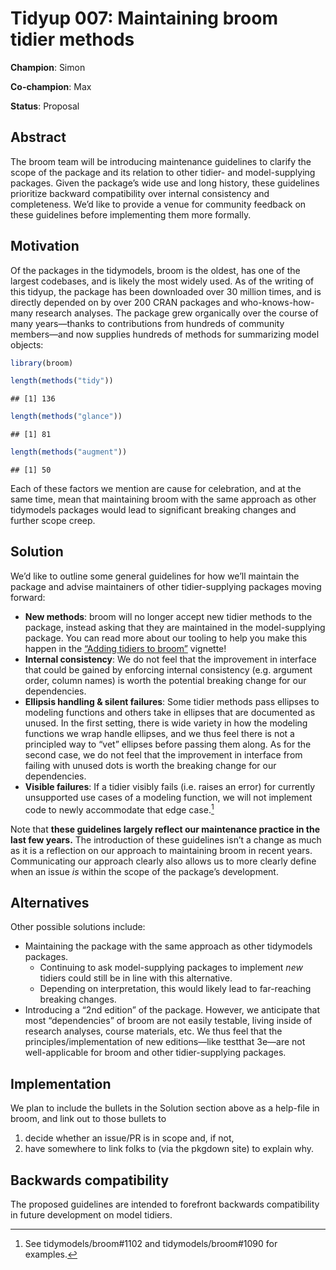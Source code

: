 
# Tidyup 007: Maintaining broom tidier methods

**Champion**: Simon

**Co-champion**: Max

**Status**: Proposal

## Abstract

The broom team will be introducing maintenance guidelines to clarify the
scope of the package and its relation to other tidier- and
model-supplying packages. Given the package’s wide use and long history,
these guidelines prioritize backward compatibility over internal
consistency and completeness. We’d like to provide a venue for community
feedback on these guidelines before implementing them more formally.

## Motivation

Of the packages in the tidymodels, broom is the oldest, has one of the
largest codebases, and is likely the most widely used. As of the writing
of this tidyup, the package has been downloaded over 30 million times,
and is directly depended on by over 200 CRAN packages and
who-knows-how-many research analyses. The package grew organically over
the course of many years—thanks to contributions from hundreds of
community members—and now supplies hundreds of methods for summarizing
model objects:

``` r
library(broom)

length(methods("tidy"))
```

    ## [1] 136

``` r
length(methods("glance"))
```

    ## [1] 81

``` r
length(methods("augment"))
```

    ## [1] 50

Each of these factors we mention are cause for celebration, and at the
same time, mean that maintaining broom with the same approach as other
tidymodels packages would lead to significant breaking changes and
further scope creep.

## Solution

We’d like to outline some general guidelines for how we’ll maintain the
package and advise maintainers of other tidier-supplying packages moving
forward:

-   **New methods**: broom will no longer accept new tidier methods to
    the package, instead asking that they are maintained in the
    model-supplying package. You can read more about our tooling to help
    you make this happen in the [“Adding tidiers to
    broom”](https://cran.r-project.org/web/packages/broom/vignettes/adding-tidiers.html)
    vignette!
-   **Internal consistency**: We do not feel that the improvement in
    interface that could be gained by enforcing internal consistency
    (e.g. argument order, column names) is worth the potential breaking
    change for our dependencies.
-   **Ellipsis handling & silent failures**: Some tidier methods pass
    ellipses to modeling functions and others take in ellipses that are
    documented as unused. In the first setting, there is wide variety in
    how the modeling functions we wrap handle ellipses, and we thus feel
    there is not a principled way to “vet” ellipses before passing them
    along. As for the second case, we do not feel that the improvement
    in interface from failing with unused dots is worth the breaking
    change for our dependencies.
-   **Visible failures**: If a tidier visibly fails (i.e. raises an
    error) for currently unsupported use cases of a modeling function,
    we will not implement code to newly accommodate that edge case.[^1]

Note that **these guidelines largely reflect our maintenance practice in
the last few years.** The introduction of these guidelines isn’t a
change as much as it is a reflection on our approach to maintaining
broom in recent years. Communicating our approach clearly also allows us
to more clearly define when an issue *is* within the scope of the
package’s development.

## Alternatives

Other possible solutions include:

-   Maintaining the package with the same approach as other tidymodels
    packages.
    -   Continuing to ask model-supplying packages to implement *new*
        tidiers could still be in line with this alternative.
    -   Depending on interpretation, this would likely lead to
        far-reaching breaking changes.
-   Introducing a “2nd edition” of the package. However, we anticipate
    that most “dependencies” of broom are not easily testable, living
    inside of research analyses, course materials, etc. We thus feel
    that the principles/implementation of new editions—like testthat
    3e—are not well-applicable for broom and other tidier-supplying
    packages.

## Implementation

We plan to include the bullets in the Solution section above as a
help-file in broom, and link out to those bullets to

1)  decide whether an issue/PR is in scope and, if not,
2)  have somewhere to link folks to (via the pkgdown site) to explain
    why.

## Backwards compatibility

The proposed guidelines are intended to forefront backwards
compatibility in future development on model tidiers.

[^1]: See tidymodels/broom#1102 and tidymodels/broom#1090 for examples.
